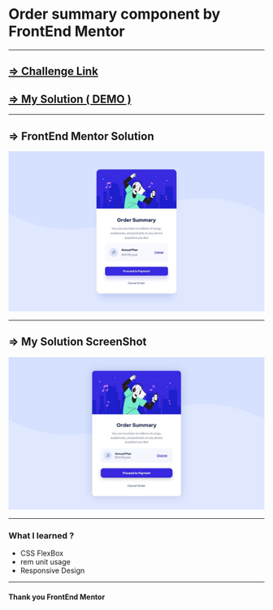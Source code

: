 <h1>Order summary component by FrontEnd Mentor</h1>
<hr />
<h2>
  <a
    href="https://www.frontendmentor.io/challenges/order-summary-component-QlPmajDUj/hub/order-summary-component-b69xs9PMoW"
    >=> Challenge Link</a
  >
</h2>
<h2>
  <a href="https://dinethlive.github.io/Order-summary-component/">
    => My Solution ( DEMO )
  </a>
</h2>
<hr />
<h2>=> FrontEnd Mentor Solution</h2>
<img src="./design/desktop-design.jpg" alt="" />
<hr />
<h2>=> My Solution ScreenShot</h2>
<img src="./screenshots/my-sol.png" alt="" />
<hr />
<h3>What I learned ?</h3>
<ul>
  <li>CSS FlexBox</li>
  <li>rem unit usage</li>
  <li>Responsive Design</li>
</ul>
<hr />

<h4>Thank you FrontEnd Mentor</h4>

